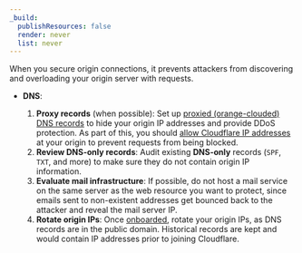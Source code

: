 ```yaml
---
_build:
  publishResources: false
  render: never
  list: never
---
```


When you secure origin connections, it prevents attackers from discovering and overloading your origin server with requests.

- **DNS**: 

    1. **Proxy records** (when possible): Set up [proxied (orange-clouded) DNS records](/dns/manage-dns-records/reference/proxied-dns-records/) to hide your origin IP addresses and provide DDoS protection. As part of this, you should [allow Cloudflare IP addresses]((/fundamentals/setup/allow-cloudflare-ip-addresses/)) at your origin to prevent requests from being blocked.
    2. **Review DNS-only records**: Audit existing **DNS-only** records (`SPF`, `TXT`, and more) to make sure they do not contain origin IP information.
    3. **Evaluate mail infrastructure**: If possible, do not host a mail service on the same server as the web resource you want to protect, since emails sent to non-existent addresses get bounced back to the attacker and reveal the mail server IP.
    4. **Rotate origin IPs**: Once [onboarded](/dns/zone-setups/full-setup/setup/#verify-changes), rotate your origin IPs, as DNS records are in the public domain. Historical records are kept and would contain IP addresses prior to joining Cloudflare.